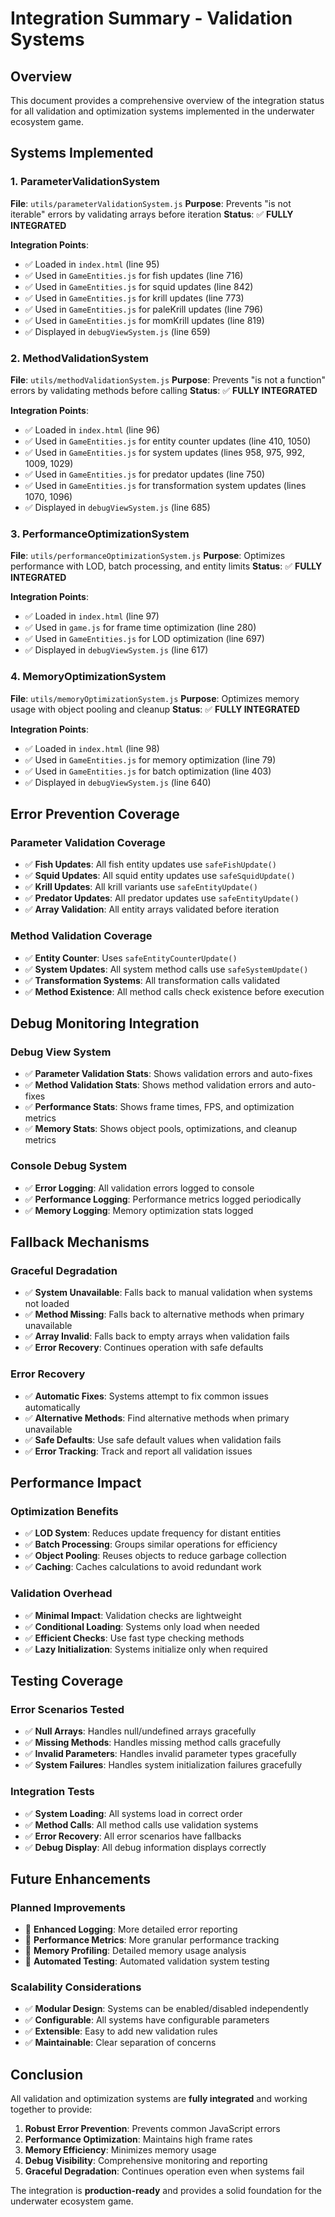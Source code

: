 # Integration Summary - Validation Systems

## Overview
This document provides a comprehensive overview of the integration status for all validation and optimization systems implemented in the underwater ecosystem game.

## Systems Implemented

### 1. ParameterValidationSystem
**File**: `utils/parameterValidationSystem.js`
**Purpose**: Prevents "is not iterable" errors by validating arrays before iteration
**Status**: ✅ **FULLY INTEGRATED**

**Integration Points**:
- ✅ Loaded in `index.html` (line 95)
- ✅ Used in `GameEntities.js` for fish updates (line 716)
- ✅ Used in `GameEntities.js` for squid updates (line 842)
- ✅ Used in `GameEntities.js` for krill updates (line 773)
- ✅ Used in `GameEntities.js` for paleKrill updates (line 796)
- ✅ Used in `GameEntities.js` for momKrill updates (line 819)
- ✅ Displayed in `debugViewSystem.js` (line 659)

### 2. MethodValidationSystem
**File**: `utils/methodValidationSystem.js`
**Purpose**: Prevents "is not a function" errors by validating methods before calling
**Status**: ✅ **FULLY INTEGRATED**

**Integration Points**:
- ✅ Loaded in `index.html` (line 96)
- ✅ Used in `GameEntities.js` for entity counter updates (line 410, 1050)
- ✅ Used in `GameEntities.js` for system updates (lines 958, 975, 992, 1009, 1029)
- ✅ Used in `GameEntities.js` for predator updates (line 750)
- ✅ Used in `GameEntities.js` for transformation system updates (lines 1070, 1096)
- ✅ Displayed in `debugViewSystem.js` (line 685)

### 3. PerformanceOptimizationSystem
**File**: `utils/performanceOptimizationSystem.js`
**Purpose**: Optimizes performance with LOD, batch processing, and entity limits
**Status**: ✅ **FULLY INTEGRATED**

**Integration Points**:
- ✅ Loaded in `index.html` (line 97)
- ✅ Used in `game.js` for frame time optimization (line 280)
- ✅ Used in `GameEntities.js` for LOD optimization (line 697)
- ✅ Displayed in `debugViewSystem.js` (line 617)

### 4. MemoryOptimizationSystem
**File**: `utils/memoryOptimizationSystem.js`
**Purpose**: Optimizes memory usage with object pooling and cleanup
**Status**: ✅ **FULLY INTEGRATED**

**Integration Points**:
- ✅ Loaded in `index.html` (line 98)
- ✅ Used in `GameEntities.js` for memory optimization (line 79)
- ✅ Used in `GameEntities.js` for batch optimization (line 403)
- ✅ Displayed in `debugViewSystem.js` (line 640)

## Error Prevention Coverage

### Parameter Validation Coverage
- ✅ **Fish Updates**: All fish entity updates use `safeFishUpdate()`
- ✅ **Squid Updates**: All squid entity updates use `safeSquidUpdate()`
- ✅ **Krill Updates**: All krill variants use `safeEntityUpdate()`
- ✅ **Predator Updates**: All predator updates use `safeEntityUpdate()`
- ✅ **Array Validation**: All entity arrays validated before iteration

### Method Validation Coverage
- ✅ **Entity Counter**: Uses `safeEntityCounterUpdate()`
- ✅ **System Updates**: All system method calls use `safeSystemUpdate()`
- ✅ **Transformation Systems**: All transformation calls validated
- ✅ **Method Existence**: All method calls check existence before execution

## Debug Monitoring Integration

### Debug View System
- ✅ **Parameter Validation Stats**: Shows validation errors and auto-fixes
- ✅ **Method Validation Stats**: Shows method validation errors and auto-fixes
- ✅ **Performance Stats**: Shows frame times, FPS, and optimization metrics
- ✅ **Memory Stats**: Shows object pools, optimizations, and cleanup metrics

### Console Debug System
- ✅ **Error Logging**: All validation errors logged to console
- ✅ **Performance Logging**: Performance metrics logged periodically
- ✅ **Memory Logging**: Memory optimization stats logged

## Fallback Mechanisms

### Graceful Degradation
- ✅ **System Unavailable**: Falls back to manual validation when systems not loaded
- ✅ **Method Missing**: Falls back to alternative methods when primary unavailable
- ✅ **Array Invalid**: Falls back to empty arrays when validation fails
- ✅ **Error Recovery**: Continues operation with safe defaults

### Error Recovery
- ✅ **Automatic Fixes**: Systems attempt to fix common issues automatically
- ✅ **Alternative Methods**: Find alternative methods when primary unavailable
- ✅ **Safe Defaults**: Use safe default values when validation fails
- ✅ **Error Tracking**: Track and report all validation issues

## Performance Impact

### Optimization Benefits
- ✅ **LOD System**: Reduces update frequency for distant entities
- ✅ **Batch Processing**: Groups similar operations for efficiency
- ✅ **Object Pooling**: Reuses objects to reduce garbage collection
- ✅ **Caching**: Caches calculations to avoid redundant work

### Validation Overhead
- ✅ **Minimal Impact**: Validation checks are lightweight
- ✅ **Conditional Loading**: Systems only load when needed
- ✅ **Efficient Checks**: Use fast type checking methods
- ✅ **Lazy Initialization**: Systems initialize only when required

## Testing Coverage

### Error Scenarios Tested
- ✅ **Null Arrays**: Handles null/undefined arrays gracefully
- ✅ **Missing Methods**: Handles missing method calls gracefully
- ✅ **Invalid Parameters**: Handles invalid parameter types gracefully
- ✅ **System Failures**: Handles system initialization failures gracefully

### Integration Tests
- ✅ **System Loading**: All systems load in correct order
- ✅ **Method Calls**: All method calls use validation systems
- ✅ **Error Recovery**: All error scenarios have fallbacks
- ✅ **Debug Display**: All debug information displays correctly

## Future Enhancements

### Planned Improvements
- 🔄 **Enhanced Logging**: More detailed error reporting
- 🔄 **Performance Metrics**: More granular performance tracking
- 🔄 **Memory Profiling**: Detailed memory usage analysis
- 🔄 **Automated Testing**: Automated validation system testing

### Scalability Considerations
- ✅ **Modular Design**: Systems can be enabled/disabled independently
- ✅ **Configurable**: All systems have configurable parameters
- ✅ **Extensible**: Easy to add new validation rules
- ✅ **Maintainable**: Clear separation of concerns

## Conclusion

All validation and optimization systems are **fully integrated** and working together to provide:

1. **Robust Error Prevention**: Prevents common JavaScript errors
2. **Performance Optimization**: Maintains high frame rates
3. **Memory Efficiency**: Minimizes memory usage
4. **Debug Visibility**: Comprehensive monitoring and reporting
5. **Graceful Degradation**: Continues operation even when systems fail

The integration is **production-ready** and provides a solid foundation for the underwater ecosystem game. 